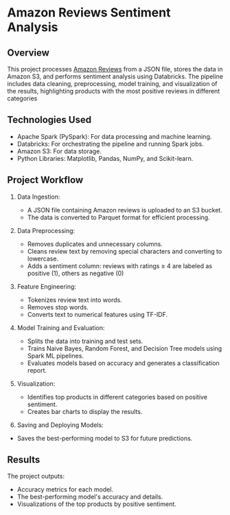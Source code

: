 # Amazon Reviews Sentiment Analysis

## Overview
This project processes [Amazon Reviews](https://amazon-reviews-2023.github.io/) from a JSON file, stores the data in Amazon S3, and performs sentiment analysis using Databricks. The pipeline includes data cleaning, preprocessing, model training, and visualization of the results, highlighting products with the most positive reviews in different categories

## Technologies Used

- Apache Spark (PySpark): For data processing and machine learning.
- Databricks: For orchestrating the pipeline and running Spark jobs.
- Amazon S3: For data storage.
- Python Libraries: Matplotlib, Pandas, NumPy, and Scikit-learn.

## Project Workflow
1. Data Ingestion:

   - A JSON file containing Amazon reviews is uploaded to an S3 bucket.
   - The data is converted to Parquet format for efficient processing.
3. Data Preprocessing:

   - Removes duplicates and unnecessary columns.
   - Cleans review text by removing special characters and converting to lowercase.
   - Adds a sentiment column: reviews with ratings ≥ 4 are labeled as positive (1), others as negative (0)
5. Feature Engineering:

   - Tokenizes review text into words.
   - Removes stop words.
   - Converts text to numerical features using TF-IDF.
7. Model Training and Evaluation:

   - Splits the data into training and test sets.
   - Trains Naive Bayes, Random Forest, and Decision Tree models using Spark ML pipelines.
   - Evaluates models based on accuracy and generates a classification report.
9. Visualization:

   - Identifies top products in different categories based on positive sentiment.
   - Creates bar charts to display the results.
11. Saving and Deploying Models:
   - Saves the best-performing model to S3 for future predictions.

## Results
The project outputs:
   
   - Accuracy metrics for each model.
   - The best-performing model's accuracy and details.
   - Visualizations of the top products by positive sentiment.
